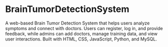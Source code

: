 # BrainTumorDetectionSystem
A web-based Brain Tumor Detection System that helps users analyze symptoms and connect with doctors. Users can register, log in, and provide feedback, while admins can add doctors, manage training data, and view user interactions. Built with HTML, CSS, JavaScript, Python, and MySQL.
